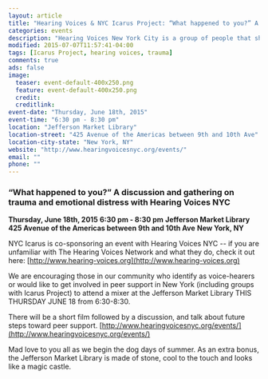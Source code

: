 ```yaml
---
layout: article
title: "Hearing Voices & NYC Icarus Project: “What happened to you?” A discussion and gathering on trauma and emotional distress"
categories: events
description: "Hearing Voices New York City is a group of people that share a common cause: to promote alternative ways of thinking about voices, visions, and other extreme or unusual experiences (or what is commonly called “psychosis”). We are a partnership of voice-hearers, people with lived experience, clinicians, peer-support workers, family members, researchers, activists, and friends."
modified: 2015-07-07T11:57:41-04:00
tags: [Icarus Project, hearing voices, trauma]
comments: true
ads: false
image:
  teaser: event-default-400x250.png
  feature: event-default-400x250.png
  credit: 
  creditlink: 
event-date: "Thursday, June 18th, 2015"
event-time: "6:30 pm - 8:30 pm"
location: "Jefferson Market Library"
location-street: "425 Avenue of the Americas between 9th and 10th Ave"
location-city-state: "New York, NY"
website: "http://www.hearingvoicesnyc.org/events/"
email: ""
phone: ""
---
```

### “What happened to you?” A discussion and gathering on trauma and emotional distress with Hearing Voices NYC

**Thursday, June 18th, 2015**
**6:30 pm - 8:30 pm**
**Jefferson Market Library**
**425 Avenue of the Americas between 9th and 10th Ave**
**New York, NY**

NYC Icarus is co-sponsoring an event with Hearing Voices NYC -- if you are unfamiliar with The Hearing Voices Network and what they do, check it out here: 
[http://www.hearing-voices.org](http://www.hearing-voices.org)

We are encouraging those in our community who identify as voice-hearers or would like to get involved in peer support in New York (including groups with Icarus Project) to attend a mixer at the Jefferson Market Library THIS THURSDAY JUNE 18 from 6:30-8:30. 

There will be a short film followed by a discussion, and talk about future steps toward peer support.
[http://www.hearingvoicesnyc.org/events/](http://www.hearingvoicesnyc.org/events/)

Mad love to you all as we begin the dog days of summer. As an extra bonus, the Jefferson Market Library is made of stone, cool to the touch and looks like a magic castle. 


